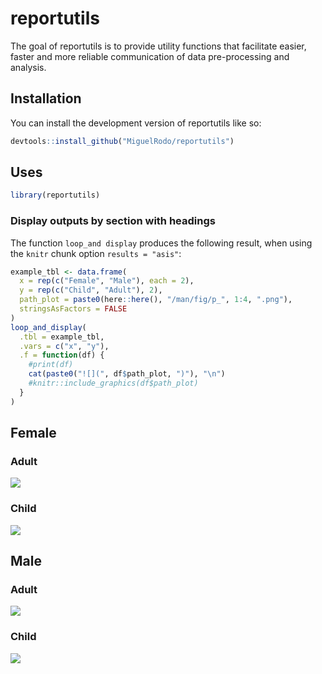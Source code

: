
<!-- README.md is generated from README.Rmd. Please edit that file -->

# reportutils

<!-- badges: start -->
<!-- badges: end -->

The goal of reportutils is to provide utility functions that facilitate
easier, faster and more reliable communication of data pre-processing
and analysis.

## Installation

You can install the development version of reportutils like so:

``` r
devtools::install_github("MiguelRodo/reportutils")
```

## Uses

``` r
library(reportutils)
```

### Display outputs by section with headings

The function `loop_and display` produces the following result, when
using the `knitr` chunk option `results = "asis"`:

``` r
example_tbl <- data.frame(
  x = rep(c("Female", "Male"), each = 2),
  y = rep(c("Child", "Adult"), 2),
  path_plot = paste0(here::here(), "/man/fig/p_", 1:4, ".png"),
  stringsAsFactors = FALSE
)
loop_and_display(
  .tbl = example_tbl,
  .vars = c("x", "y"), 
  .f = function(df) {
    #print(df)
    cat(paste0("![](", df$path_plot, ")"), "\n")
    #knitr::include_graphics(df$path_plot)
  }
)
```

## Female

### Adult

![](c:/Users/migue/Work/Packages/reportutils/man/fig/p_2.png)

### Child

![](c:/Users/migue/Work/Packages/reportutils/man/fig/p_1.png)

## Male

### Adult

![](c:/Users/migue/Work/Packages/reportutils/man/fig/p_4.png)

### Child

![](c:/Users/migue/Work/Packages/reportutils/man/fig/p_3.png)

